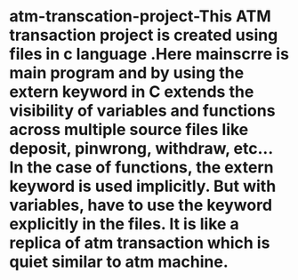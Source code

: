 # atm-transcation-project-This ATM transaction project is created using files in c language .Here mainscrre is main program and by using the extern keyword in C extends the visibility of variables and functions across multiple source files like deposit, pinwrong, withdraw, etc... In the case of functions, the extern keyword is used implicitly. But with variables, have to use the keyword explicitly in the files. It is like a replica of atm transaction which is quiet similar to atm machine. 
